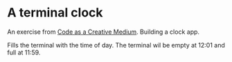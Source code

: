 # A terminal clock

An exercise from [Code as a Creative Medium](https://mitpress.mit.edu/books/code-creative-medium). Building a clock app.

Fills the terminal with the time of day. The terminal wil be empty at 12:01 and 
full at 11:59.
